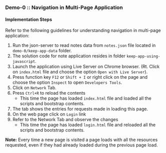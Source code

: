 ### Demo-0 :: Navigation in Multi-Page Application

#### Implementation Steps

Refer to the following guidelines for understanding navigation in multi-page application:

1. Run the json-server to read notes data from `notes.json` file located in `demo-0/keep-app-data` folder.
2. The solution code for note application resides in folder `keep-app-using-javascript`.
3. Launch the application using Live Server on Chrome browser. (Rt. Click on `index.html` file and choose the option `Open with Live Server`).
4. Press function key `F12` or `Shift + I` or right click on the page and choose the option `Inspect` to open `Developers Tools`.
5. Click on `Network` Tab.
6. Press `Ctrl+R` to reload the contents
    - This time the page has loaded `index.html` file and loaded all the scripts and bootstrap contents.
7. The tab shows the entries for requests made in loading this page.
8. On the web page click on `Login` link
9. Refer to the Network Tab and observe the changes
    - This time the page has loaded `login.html` file and reloaded all the scripts and bootstrap contents.

**Note:** Every time a new page is visited a page loads with all the resources requested, even if they had already loaded during the previous page load.